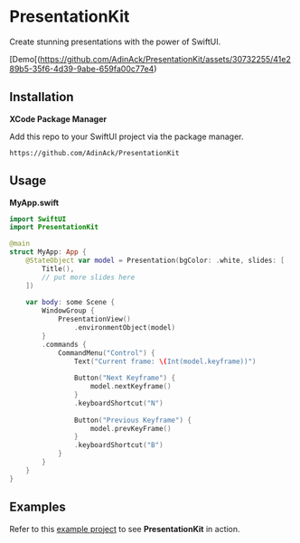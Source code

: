 # PresentationKit

Create stunning presentations with the power of SwiftUI.

[Demo[(https://github.com/AdinAck/PresentationKit/assets/30732255/41e289b5-35f6-4d39-9abe-659fa00c77e4)

## Installation

**XCode Package Manager**

Add this repo to your SwiftUI project via the package manager.

```
https://github.com/AdinAck/PresentationKit
```

## Usage

**MyApp.swift**

```swift
import SwiftUI
import PresentationKit

@main
struct MyApp: App {
    @StateObject var model = Presentation(bgColor: .white, slides: [
        Title(),
        // put more slides here
    ])
    
    var body: some Scene {
        WindowGroup {
            PresentationView()
                .environmentObject(model)
        }
        .commands {
            CommandMenu("Control") {
                Text("Current frame: \(Int(model.keyframe))")
                
                Button("Next Keyframe") {
                    model.nextKeyframe()
                }
                .keyboardShortcut("N")
                
                Button("Previous Keyframe") {
                    model.prevKeyFrame()
                }
                .keyboardShortcut("B")
            }
        }
    }
}
```

## Examples

Refer to this [example project](https://github.com/AdinAck/ExamplePresentation) to see **PresentationKit** in action.

